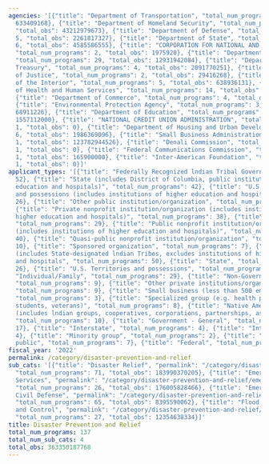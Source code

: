 ```yaml
---
agencies: '[{"title": "Department of Transportation", "total_num_programs": 5, "total_obs":
  633409168}, {"title": "Department of Homeland Security", "total_num_programs": 45,
  "total_obs": 43212979673}, {"title": "Department of Defense", "total_num_programs":
  5, "total_obs": 2261817327}, {"title": "Department of State", "total_num_programs":
  6, "total_obs": 4585586555}, {"title": "CORPORATION FOR NATIONAL AND COMMUNITY SERVICE",
  "total_num_programs": 2, "total_obs": 1975920}, {"title": "Department of Agriculture",
  "total_num_programs": 29, "total_obs": 12931942084}, {"title": "Department of the
  Treasury", "total_num_programs": 4, "total_obs": 2091770251}, {"title": "Department
  of Justice", "total_num_programs": 2, "total_obs": 29416268}, {"title": "Department
  of the Interior", "total_num_programs": 5, "total_obs": 638936131}, {"title": "Department
  of Health and Human Services", "total_num_programs": 14, "total_obs": 169265211270},
  {"title": "Department of Commerce", "total_num_programs": 4, "total_obs": 135906272},
  {"title": "Environmental Protection Agency", "total_num_programs": 3, "total_obs":
  68911226}, {"title": "Department of Education", "total_num_programs": 2, "total_obs":
  1557112000}, {"title": "NATIONAL CREDIT UNION ADMINISTRATION", "total_num_programs":
  1, "total_obs": 0}, {"title": "Department of Housing and Urban Development", "total_num_programs":
  6, "total_obs": 1986369096}, {"title": "Small Business Administration", "total_num_programs":
  1, "total_obs": 123782944526}, {"title": "Denali Commission", "total_num_programs":
  1, "total_obs": 0}, {"title": "Federal Communications Commission", "total_num_programs":
  1, "total_obs": 165900000}, {"title": "Inter-American Foundation", "total_num_programs":
  1, "total_obs": 0}]'
applicant_types: '[{"title": "Federally Recognized lndian Tribal Governments", "total_num_programs":
  52}, {"title": "State (includes District of Columbia, public institutions of higher
  education and hospitals)", "total_num_programs": 42}, {"title": "U.S. Territories
  and possessions (includes institutions of higher education and hospitals)", "total_num_programs":
  26}, {"title": "Other public institution/organization", "total_num_programs": 27},
  {"title": "Private nonprofit institution/organization (includes institutions of
  higher education and hospitals)", "total_num_programs": 38}, {"title": "Profit organization",
  "total_num_programs": 29}, {"title": "Public nonprofit institution/organization
  (includes institutions of higher education and hospitals)", "total_num_programs":
  40}, {"title": "Quasi-public nonprofit institution/organization", "total_num_programs":
  10}, {"title": "Sponsored organization", "total_num_programs": 7}, {"title": "Local
  (includes State-designated lndian Tribes, excludes institutions of higher education
  and hospitals", "total_num_programs": 50}, {"title": "State", "total_num_programs":
  26}, {"title": "U.S. Territories and possessions", "total_num_programs": 23}, {"title":
  "Individual/Family", "total_num_programs": 29}, {"title": "Non-Government - General",
  "total_num_programs": 9}, {"title": "Other private institutions/organizations",
  "total_num_programs": 9}, {"title": "Small business (less than 500 employees)",
  "total_num_programs": 3}, {"title": "Specialized group (e.g. health professionals,
  students, veterans)", "total_num_programs": 8}, {"title": "Native American Organizations
  (includes lndian groups, cooperatives, corporations, partnerships, associations)",
  "total_num_programs": 10}, {"title": "Government - General", "total_num_programs":
  17}, {"title": "Interstate", "total_num_programs": 4}, {"title": "Intrastate", "total_num_programs":
  4}, {"title": "Minority group", "total_num_programs": 2}, {"title": "Anyone/general
  public", "total_num_programs": 7}, {"title": "Federal", "total_num_programs": 1}]'
fiscal_year: '2022'
permalink: /category/disaster-prevention-and-relief
sub_cats: '[{"title": "Disaster Relief", "permalink": "/category/disaster-prevention-and-relief/disaster-relief",
  "total_num_programs": 71, "total_obs": 183990370205}, {"title": "Emergency Health
  Services", "permalink": "/category/disaster-prevention-and-relief/emergency-health-services",
  "total_num_programs": 26, "total_obs": 176005828466}, {"title": "Emergency Preparedness,
  Civil Defense", "permalink": "/category/disaster-prevention-and-relief/emergency-preparedness--civil-defense",
  "total_num_programs": 65, "total_obs": 8395590062}, {"title": "Flood Prevention
  and Control", "permalink": "/category/disaster-prevention-and-relief/flood-prevention-and-control",
  "total_num_programs": 27, "total_obs": 12354638334}]'
title: Disaster Prevention and Relief
total_num_programs: 137
total_num_sub_cats: 4
total_obs: 363350187768
---
```

